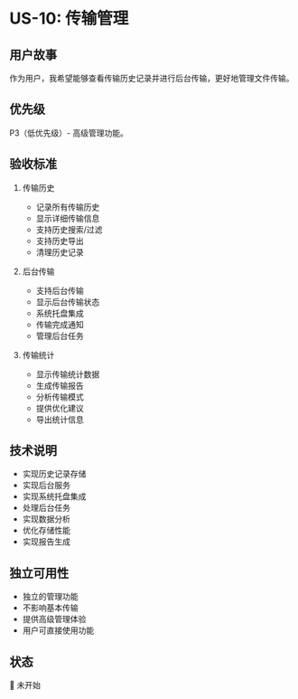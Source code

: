 # US-10: 传输管理

## 用户故事
作为用户，我希望能够查看传输历史记录并进行后台传输，更好地管理文件传输。

## 优先级
P3（低优先级）- 高级管理功能。

## 验收标准
1. 传输历史
   - 记录所有传输历史
   - 显示详细传输信息
   - 支持历史搜索/过滤
   - 支持历史导出
   - 清理历史记录

2. 后台传输
   - 支持后台传输
   - 显示后台传输状态
   - 系统托盘集成
   - 传输完成通知
   - 管理后台任务

3. 传输统计
   - 显示传输统计数据
   - 生成传输报告
   - 分析传输模式
   - 提供优化建议
   - 导出统计信息

## 技术说明
- 实现历史记录存储
- 实现后台服务
- 实现系统托盘集成
- 处理后台任务
- 实现数据分析
- 优化存储性能
- 实现报告生成

## 独立可用性
- 独立的管理功能
- 不影响基本传输
- 提供高级管理体验
- 用户可直接使用功能

## 状态
🔄 未开始 
